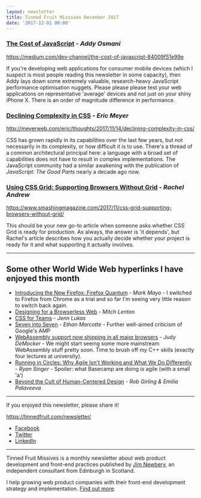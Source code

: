 ```yaml
---
layout: newsletter
title: Tinned Fruit Missives December 2017
date: '2017-12-01 00:00'
---
```


### [The Cost of JavaScript](https://medium.com/dev-channel/the-cost-of-javascript-84009f51e99e) - _Addy Osmani_

https://medium.com/dev-channel/the-cost-of-javascript-84009f51e99e

If you're developing web applications for consumer mobile devices (which I suspect is most people reading this newsletter in some capacity), then Addy lays down some extremely valuable, research-heavy JavaScript performance optimisation nuggets. Please please please test your web applications on representative 'average' devices and not just on your shiny iPhone X. There is an order of magnitude difference in performance.

### [Declining Complexity in CSS](http://meyerweb.com/eric/thoughts/2017/11/14/declining-complexity-in-css/) - _Eric Meyer_

http://meyerweb.com/eric/thoughts/2017/11/14/declining-complexity-in-css/

CSS has grown rapidly in its capabilities over the last few years, but not necessarily in its complexity, or how difficult it is to use. There's a thread of a common architectural principal here: a language with a broad set of capabilities does not have to result in complex implementations. The JavaScript community had a similar awakening with the publication of _JavaScript: The Good Parts_ nearly a decade ago now.

### [Using CSS Grid: Supporting Browsers Without Grid](https://www.smashingmagazine.com/2017/11/css-grid-supporting-browsers-without-grid/) - _Rachel Andrew_

https://www.smashingmagazine.com/2017/11/css-grid-supporting-browsers-without-grid/

This should be your new go-to article when someone asks whether CSS Grid is ready for production. As always, the answer is 'it depends', but Rachel's article describes how you actually decide whether your project is ready for it and what supporting it actually involves.

---

## Some other World Wide Web hyperlinks I have enjoyed this month

* [Introducing the New Firefox: Firefox Quantum](https://blog.mozilla.org/blog/2017/11/14/introducing-firefox-quantum/) - _Mark Mayo_ - I switched to Firefox from Chrome as a trial and so far I'm seeing very little reason to switch back again.
* [Designing for a Browserless Web](https://www.smashingmagazine.com/2017/11/designing-for-a-browserless-web/) - _Mitch Lenton_
* [CSS for Teams](http://www.thenerdary.net/post/167493425137/css-for-teams) - _Jenn Lukas_
* [Seven into Seven](https://ethanmarcotte.com/wrote/seven-into-seven/) - _Ethan Marcotte_ - Further well-aimed criticism of Google's AMP
* [WebAssembly support now shipping in all major browsers](https://blog.mozilla.org/blog/2017/11/13/webassembly-in-browsers/) - _Judy DeMocker_ - We might start seeing some more mainstream WebAssembly stuff pretty soon. Time to brush off my C++ skills (exactly four lectures at university).
* [Running in Circles: Why Agile Isn't Working and What We Do Differently](https://m.signalvnoise.com/running-in-circles-aae73d79ce19) - _Ryan Singer_ - Spoiler: what Basecamp are doing *is* agile (with a small 'a')
* [Beyond the Cult of Human-Centered Design](https://www.fastcodesign.com/90149212/beyond-the-cult-of-human-centered-design) - _Rob Girling & Emilia Palaveeva_

---

If you enjoyed this newsletter, please share it!

https://tinnedfruit.com/newsletter/

* [Facebook](https://v.gd/Yq5MWW)
* [Twitter](https://v.gd/1SYOdJ)
* [LinkedIn](https://v.gd/LevaZh)

---

Tinned Fruit Missives is a monthly newsletter about web product development and front-end practices published by [Jim Newbery](https://tinnedfruit.com), an independent consultant from Edinburgh in Scotland.

I help growing web product companies with their front-end development strategy and implementation. [Find out more](https://tinnedfruit.com).
